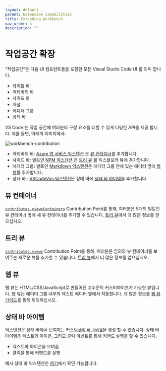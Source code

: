 ```yaml
---
layout: default
parent: Extension Capabilities
title: Extending Workbench
nav_order: 4
description: ""
---
```


# 작업공간 확장

<!-- 
# Extending Workbench
-->
"작업공간"은 다음 UI 컴포턴트들을 포함한 모든 Visual Studio Code UI 를 의미 합니다. 
<!-- "Workbench" refers to the overall Visual Studio Code UI that encompasses the following UI components: -->

- 타이틀 바
- 액티비티 바
- 사이드 바
- 패널
- 에디터 그룹
- 상태 바

<!--
- Title Bar
- Activity Bar
- Side Bar
- Panel
- Editor Group
- Status Bar
-->

VS Code 는 작업 공간에 여러분의 구성 요소를 더할 수 있게 다양한 API를 제공 합니다. 예를 들면, 아래의 이미지에서:

<!--VS Code provides various APIs that allow you to add your own components to the Workbench. For example, in the image below:-->

![workbench-contribution](images/extending-workbench/workbench-contribution.png)

- 액티비티 바: [Azure 앱 서비스 익스텐션](https://marketplace.visualstudio.com/items?itemName=ms-azuretools.vscode-azureappservice) 은 [뷰 컨테이너](#view-container)를 추가합니다.
- 사이드 바: 빌트인 [NPM 익스텐션](https://github.com/Microsoft/vscode/tree/master/extensions/npm) 은 [트리 뷰](#tree-view) 를 익스플로러 뷰에 추가합니다.
- 에디터 그룹: 빌트인 [Markdown 익스텐션](https://github.com/Microsoft/vscode/tree/master/extensions/markdown-language-features)은 에디터 그룹 안에 있는 에디터 옆에 [웹뷰](#webview)를 추가합니다.
- 상태 바 : [VSCodeVim 익스텐션](https://marketplace.visualstudio.com/items?itemName=vscodevim.vim)은 상태 바에 [상태 바 아이템](#status-bar-item)을 추가합니다. 

<!--
- Activity Bar: The [Azure App Service extension](https://marketplace.visualstudio.com/items?itemName=ms-azuretools.vscode-azureappservice) adds a [View Container](#view-container)
- Side Bar: The built-in [NPM extension](https://github.com/Microsoft/vscode/tree/master/extensions/npm) adds a [Tree View](#tree-view) to the Explorer View
- Editor Group: The built-in [Markdown extension](https://github.com/Microsoft/vscode/tree/master/extensions/markdown-language-features) adds a [Webview](#webview) next to other editors in the Editor Group
- Status Bar: The [VSCodeVim extension](https://marketplace.visualstudio.com/items?itemName=vscodevim.vim) adds a [Status Bar Item](#status-bar-item) in the Status Bar
-->

## 뷰 컨테이너

<!--
## Views Container
-->

[`contributes.viewsContainers`](/api/references/contribution-points#contributes.viewsContainers) Contribution Point를 통해, 여러분은 5개의 빌트인 뷰 컨테이너 옆에 새 뷰 컨테이너를 추가할 수 있습니다. [트리 뷰](/api/extension-guides/tree-view)에서 더 많은 정보를 얻으십시오. 

<!-- With the [`contributes.viewsContainers`](/api/references/contribution-points#contributes.viewsContainers) Contribution Point, you can add new Views Containers that display next to the five built-in Views Containers. Learn more at the [Tree View](/api/extension-guides/tree-view) topic. -->

## 트리 뷰

<!--
## Tree View
-->

[`contributes.views`](/api/references/contribution-points#contributes.views) Contribution Point를 통해, 여러분은 임의의 뷰 컨테이너를 보여주는 새로운 뷰를 추가할 수 있습니다. [트리 뷰](/api/extension-guides/tree-view)에서 더 많은 정보를 얻으십시오. 

<!-- With the [`contributes.views`](/api/references/contribution-points#contributes.views) Contribution Point, you can add new Views that display in any of the View Containers. Learn more at the [Tree View](/api/extension-guides/tree-view) topic. -->

## 웹 뷰

<!-- ## Webview -->
웹 뷰는 HTML/CSS/JavaScript로 만들어진 고수준의 커스터마이즈가 가능한 뷰입니다. 웹 뷰는 에디터 그룹 내부의 텍스트 에디터 옆에서 작동합니다. 더 많은 정보를 [웹 뷰 가이드](/api/extension-guides/webview)를 통해 획득하십시오.

<!--Webviews are highly customizable views built with HTML/CSS/JavaScript. They display next to text editors in the Editor Group areas. Read more about Webview in the [Webview Guide](/api/extension-guides/webview). -->

## 상태 바 아이템

<!-- ## Status Bar Item -->

익스텐션은 상태 바에서 보여지는 커스텀[`상태 바 아이템`](/api/references/vscode-api#StatusBarItem)을 생성 할 수 있습니다. 상태 바 아이템은 텍스트와 아이콘, 그리고 클릭 이벤트를 통해 커맨드 실행을 할 수 있습니다. 
<!--
Extensions can create custom [`StatusBarItem`](/api/references/vscode-api#StatusBarItem) that display in the Status Bar. Status Bar Items can show text and icons and run commands on click events. -->

- 텍스트와 아이콘을 보여줌
- 클릭을 통해 커맨드를 실행

<!--
- Show text and icons
- Run a command on click
-->

예시 상태 바 익스텐션은 [여기](https://github.com/Microsoft/vscode-extension-samples/tree/master/statusbar-sample)에서 확인 가능합니다. 

<!--
A Status Bar extension sample can be found [here](https://github.com/Microsoft/vscode-extension-samples/tree/master/statusbar-sample).
-->
